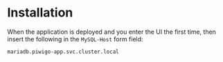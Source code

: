 # Installation
When the application is deployed and you enter the UI the first time, then
insert the following in the `MySQL-Host` form field:
```
mariadb.piwigo-app.svc.cluster.local
```
